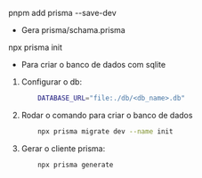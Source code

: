 pnpm add prisma --save-dev

* Gera prisma/schama.prisma

npx prisma init

* Para criar o banco de dados com sqlite

1. Configurar o db:

    ```bash
        DATABASE_URL="file:./db/<db_name>.db"
    ```

2. Rodar o comando para criar o banco de dados

    ```bash
        npx prisma migrate dev --name init
    ```

3. Gerar o cliente prisma:

    ```bash
        npx prisma generate
    ```


